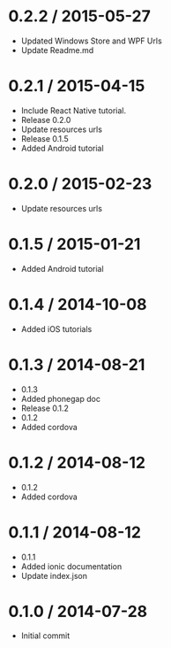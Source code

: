 
0.2.2 / 2015-05-27
==================

  * Updated Windows Store and WPF Urls
  * Update Readme.md

0.2.1 / 2015-04-15
==================

  * Include React Native tutorial.
  * Release 0.2.0
  * Update resources urls
  * Release 0.1.5
  * Added Android tutorial

0.2.0 / 2015-02-23
==================

  * Update resources urls

0.1.5 / 2015-01-21
==================

  * Added Android tutorial

0.1.4 / 2014-10-08
==================

  * Added iOS tutorials

0.1.3 / 2014-08-21
==================

 * 0.1.3
 * Added phonegap doc
 * Release 0.1.2
 * 0.1.2
 * Added cordova

0.1.2 / 2014-08-12 
==================

 * 0.1.2
 * Added cordova

0.1.1 / 2014-08-12 
==================

 * 0.1.1
 * Added ionic documentation
 * Update index.json

0.1.0 / 2014-07-28
==================

  * Initial commit
